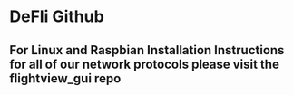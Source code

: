 # DeFli Github 

## For Linux and Raspbian Installation Instructions for all of our network protocols please visit the flightview_gui repo
